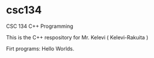 # csc134
CSC 134 C++ Programming

This is the C++ respository for Mr. Kelevi ( Kelevi-Rakuita )

Firt programs: Hello Worlds.